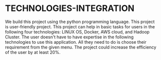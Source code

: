 # TECHNOLOGIES-INTEGRATION
We build this project using the python programming language. This project is user-friendly project. This project can help in basic tasks for
users in the following four technologies: LINUX OS, Docker, AWS cloud, and Hadoop Cluster. The user doesn't have to have expertise in the
following technologies to use this application. All they need to do is choose their requirement from the given menu. The project could increase
the efficiency of the user by at least 20%.
